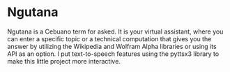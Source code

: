 # Ngutana
Ngutana is a Cebuano term for asked. It is your virtual assistant, where you can enter a specific topic or a  technical computation that gives you the answer by utilizing the Wikipedia and Wolfram Alpha libraries or using its API as an option. I put text-to-speech features using the pyttsx3 library to make this little project more interactive.

